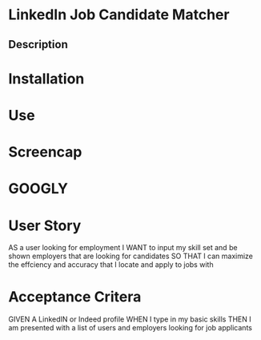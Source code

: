 # LinkedIn Job Candidate Matcher
## Description

# Installation

# Use

# Screencap

# GOOGLY

# User Story 
 AS a user looking for employment
 I WANT to input my skill set and be shown employers that are looking for candidates
 SO THAT I can maximize the effciency and accuracy that I locate and apply to jobs with

 # Acceptance Critera 
 GIVEN A LinkedIN or Indeed profile
 WHEN I type in my basic skills
 THEN I am presented with a list of users and employers looking for job applicants 
